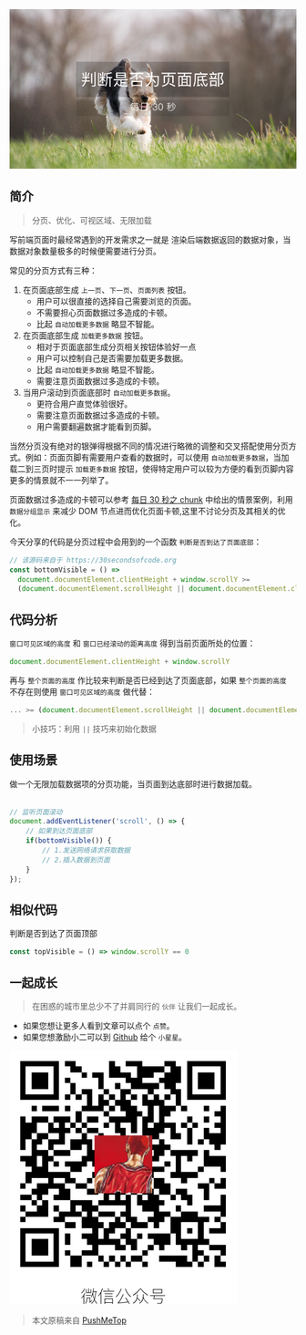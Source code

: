 <!-- # 判断是否为页面底部 -->

![封面](https://raw.githubusercontent.com/pushmetop/resource/master/30-seconds-for-everyday/bottom-visible/poster.png)

## 简介

> 分页、优化、可视区域、无限加载

写前端页面时最经常遇到的开发需求之一就是 渲染后端数据返回的数据对象，当数据对象数量极多的时候便需要进行分页。

常见的分页方式有三种：

1. 在页面底部生成 `上一页`、`下一页`、`页面列表` 按钮。
    * 用户可以很直接的选择自己需要浏览的页面。
    * 不需要担心页面数据过多造成的卡顿。
    * 比起 `自动加载更多数据` 略显不智能。
2. 在页面底部生成 `加载更多数据` 按钮。
    * 相对于页面底部生成分页相关按钮体验好一点
    * 用户可以控制自己是否需要加载更多数据。
    * 比起 `自动加载更多数据` 略显不智能。
    * 需要注意页面数据过多造成的卡顿。
3. 当用户滚动到页面底部时 `自动加载更多数据`。
    * 更符合用户直觉体验很好。
    * 需要注意页面数据过多造成的卡顿。
    * ​用户需要翻遍数据才能看到页脚。

<!-- more -->

当然分页没有绝对的银弹得根据不同的情况进行略微的调整和交叉搭配使用分页方式。例如：页面页脚有需要用户查看的数据时，可以使用 `自动加载更多数据`，当加载二到三页时提示 `加载更多数据` 按钮，使得特定用户可以较为方便的看到页脚内容更多的情景就不一一列举了。

页面数据过多造成的卡顿可以参考 [每日 30 秒之 chunk](https://github.com/pushmetop/30-seconds-for-everyday/blob/master/posts/chunk.md) 中给出的情景案例，利用 `数据分组显示` 来减少 DOM 节点进而优化页面卡顿,这里不讨论分页及其相关的优化。

今天分享的代码是分页过程中会用到的一个函数 `判断是否到达了页面底部`：

```javascript
// 该源码来自于 https://30secondsofcode.org
const bottomVisible = () =>
  document.documentElement.clientHeight + window.scrollY >=
  (document.documentElement.scrollHeight || document.documentElement.clientHeight);
```

## 代码分析

`窗口可见区域的高度` 和 `窗口已经滚动的距离高度` 得到当前页面所处的位置：

```javascript
document.documentElement.clientHeight + window.scrollY
```

再与 `整个页面的高度` 作比较来判断是否已经到达了页面底部，如果 `整个页面的高度` 不存在则使用 `窗口可见区域的高度` 做代替：

```javascript
... >= (document.documentElement.scrollHeight || document.documentElement.clientHeight)
```

> 小技巧：利用 `||` 技巧来初始化数据

## 使用场景

做一个无限加载数据项的分页功能，当页面到达底部时进行数据加载。

```javascript

// 监听页面滚动
document.addEventListener('scroll', () => {
    // 如果到达页面底部
    if(bottomVisible()) {
        // 1.发送网络请求获取数据
        // 2.插入数据到页面
    }
});
```

## 相似代码

判断是否到达了页面顶部

```javascript
const topVisible = () => window.scrollY == 0
```

## 一起成长

> 在困惑的城市里总少不了并肩同行的 `伙伴` 让我们一起成长。

* 如果您想让更多人看到文章可以点个 `点赞`。
* 如果您想激励小二可以到 [Github](https://github.com/pushmetop/30-seconds-for-everyday) 给个 `小星星`。

![微信公众号](https://raw.githubusercontent.com/pushmetop/resource/master/donate/pushmetop.png)

> 本文原稿来自 [PushMeTop](https://github.com/pushmetop)